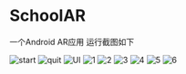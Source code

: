 # SchoolAR
一个Android AR应用
运行截图如下

![start](/img/start.png "start")
![quit](/img/qiut.png "quit")
![UI](/img/Screenshot_2018-05-17-08-57-50-190_com.schoolar.l.png "UI")
![1](/img/1.png "1")
![2](/img/2.png "2")
![3](/img/Screenshot_2018-05-16-20-45-24-149_com.schoolar.l.png "3")
![4](/img/Screenshot_2018-05-17-00-42-27-535_com.schoolar.l.png "4")
![5](/img/Screenshot_2018-05-17-07-45-33-360_com.schoolar.l.png "5")
![6](/img/Screenshot_2018-05-17-07-50-45-552_com.schoolar.l.png "6")
